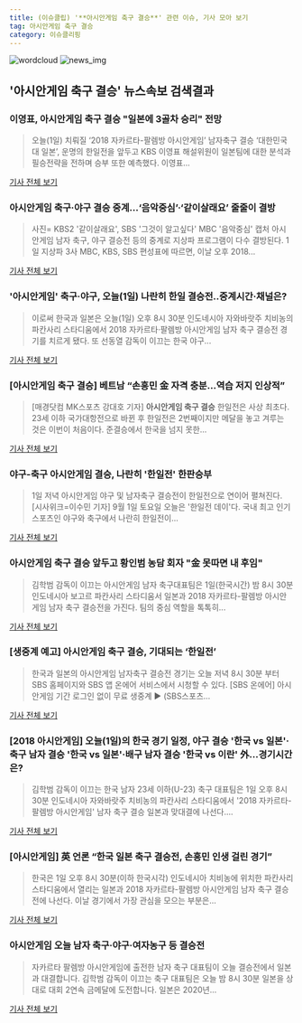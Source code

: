 ```yaml
---
title: (이슈클립) '**아시안게임 축구 결승**' 관련 이슈, 기사 모아 보기
tag: 아시안게임 축구 결승
category: 이슈클리핑
---
```

![wordcloud](https://s3.ap-northeast-2.amazonaws.com/lyrics101-wordcloud/2018-09-01-1535774435.png)
![news_img](https://user-images.githubusercontent.com/42597476/44507050-1206f400-a6e4-11e8-8d98-7ffbfebb353f.png)
## **'**아시안게임 축구 결승**'** 뉴스속보 검색결과
### 이영표, **아시안게임 축구 결승** "일본에 3골차 승리" 전망

>오늘(1일) 치뤄질 ‘2018 자카르타-팔렘방 아시안게임’ 남자축구 결승 ‘대한민국 대 일본’, 운명의 한일전을 앞두고 KBS 이영표 해설위원이 일본팀에 대한 분석과 필승전략을 전하며 승부 또한 예측했다. 이영표...

<a href="http://www.sedaily.com/NewsView/1S4GTQVOOU" target="_blank">기사 전체 보기</a>

### 아시안게임 축구·야구 결승 중계…‘음악중심’·‘같이살래요’ 줄줄이 결방

>사진= KBS2 '같이살래요', SBS '그것이 알고싶다' MBC '음악중심' 캡처 아시안게임 남자 축구, 야구 결승전 등의 중계로 지상파 프로그램이 다수 결방된다. 1일 지상파 3사 MBC, KBS, SBS 편성표에 따르면, 이날 오후 2018...

<a href="http://view.asiae.co.kr/news/view.htm?idxno=2018090111202687736" target="_blank">기사 전체 보기</a>

### '아시안게임' 축구·야구, 오늘(1일) 나란히 한일 결승전..중계시간·채널은?

>이로써 한국과 일본은 오늘(1일) 오후 8시 30분 인도네시아 자와바랏주 치비농의 파칸사리 스타디움에서 2018 자카르타·팔렘방 아시안게임 남자 축구 결승전 경기를 치르게 됐다. 또 선동열 감독이 이끄는 한국 야구...

<a href="http://news.hankyung.com/article/201809019889I" target="_blank">기사 전체 보기</a>

### [**아시안게임 축구 결승**] 베트남 “손흥민 金 자격 충분…역습 저지 인상적”

>[매경닷컴 MK스포츠 강대호 기자] **아시안게임 축구 결승** 한일전은 사상 최초다. 23세 이하 국가대항전으로 바뀐 후 한일전은 2번째이지만 메달을 놓고 겨루는 것은 이번이 처음이다. 준결승에서 한국을 넘지 못한...

<a href="http://sports.mk.co.kr/view.php?year=2018&no=550872" target="_blank">기사 전체 보기</a>

### 야구-축구 아시안게임 결승, 나란히 '한일전' 한판승부

>1일 저녁 아시안게임 야구 및 남자축구 결승전이 한일전으로 연이어 펼쳐진다. [시사위크=이수민 기자] 9월 1일 토요일 오늘은 '한일전 데이'다.  국내 최고 인기스포츠인 야구와 축구에서 나란히 한일전이...

<a href="http://www.sisaweek.com/news/articleView.html?idxno=112919" target="_blank">기사 전체 보기</a>

### **아시안게임 축구 결승** 앞두고 황인범 농담 회자 "金 못따면 내 후임"

>김학범 감독이 이끄는 아시안게임 남자 축구대표팀은 1일(한국시간) 밤 8시 30분 인도네시아 보고르 파칸사리 스타디움서 일본과 2018 자카르타-팔렘방 아시안게임 남자 축구 결승전을 가진다. 팀의 중심 역할을 톡톡히...

<a href="http://news20.busan.com/controller/newsController.jsp?newsId=20180901000032" target="_blank">기사 전체 보기</a>

### [생중계 예고] **아시안게임 축구 결승**, 기대되는 ‘한일전’

>한국과 일본의 아시안게임 남자축구 결승전 경기는 오늘 저녁 8시 30분 부터 SBS 홈페이지와 SBS 앱 온에어 서비스에서 시청할 수 있다. [SBS 온에어] 아시안게임 기간 로그인 없이 무료 생중계 ▶ (SBS스포츠...

<a href="https://programs.sbs.co.kr/sports/ag2018/article/56053/S10009194202" target="_blank">기사 전체 보기</a>

### [2018 아시안게임] 오늘(1일)의 한국 경기 일정, 야구 결승 '한국 vs 일본'·축구 남자 결승 '한국 vs 일본'·배구 남자 결승 '한국 vs 이란' 外…경기시간은?

>김학범 감독이 이끄는 한국 남자 23세 이하(U-23) 축구 대표팀은 1일 오후 8시 30분 인도네시아 자와바랏주 치비농의 파칸사리 스타디움에서 '2018 자카르타-팔렘방 아시안게임' 남자 축구 결승 일본과 맞대결에 나선다....

<a href="http://www.etoday.co.kr/news/section/newsview.php?idxno=1658748" target="_blank">기사 전체 보기</a>

### [아시안게임] 英 언론 “한국 일본 축구 결승전, 손흥민 인생 걸린 경기”

>한국은 1일 오후 8시 30분(이하 한국시각) 인도네시아 치비농에 위치한 파칸사리 스타디움에서 열리는 일본과 2018 자카르타-팔렘방 아시안게임 남자 축구 결승전에 나선다. 이날 경기에서 가장 관심을 모으는 부분은...

<a href="http://sports.donga.com/3/all/20180901/91779063/2" target="_blank">기사 전체 보기</a>

### 아시안게임 오늘 남자 축구·야구·여자농구 등 결승전

>자카르타 팔렘방 아시안게임에 출전한 남자 축구 대표팀이 오늘 결승전에서 일본과 대결합니다. 김학범 감독이 이끄는 축구 대표팀은 오늘 밤 8시 30분 일본을 상대로 대회 2연속 금메달에 도전합니다. 일본은 2020년...

<a href="http://news.kbs.co.kr/news/view.do?ncd=4032529&ref=A" target="_blank">기사 전체 보기</a>


